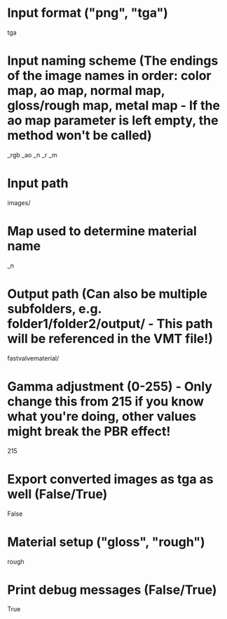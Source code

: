 # Input format ("png", "tga")
tga
# Input naming scheme (The endings of the image names in order: color map, ao map, normal map, gloss/rough map, metal map - If the ao map parameter is left empty, the method won't be called)
_rgb
_ao
_n
_r
_m
# Input path
images/
# Map used to determine material name
_n
# Output path (Can also be multiple subfolders, e.g. folder1/folder2/output/ - This path will be referenced in the VMT file!)
fastvalvematerial/
# Gamma adjustment (0-255) - Only change this from 215 if you know what you're doing, other values might break the PBR effect!
215
# Export converted images as tga as well (False/True)
False
# Material setup ("gloss", "rough")
rough
# Print debug messages (False/True)
True